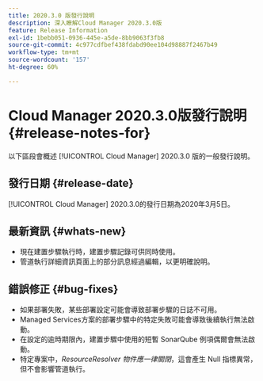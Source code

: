 ```yaml
---
title: 2020.3.0 版發行說明
description: 深入瞭解Cloud Manager 2020.3.0版
feature: Release Information
exl-id: 1bebb051-0936-445e-a5de-8bb9063f3fb8
source-git-commit: 4c977cdfbef438fdabd90ee104d98887f2467b49
workflow-type: tm+mt
source-wordcount: '157'
ht-degree: 60%

---
```


# Cloud Manager 2020.3.0版發行說明 {#release-notes-for}

以下區段會概述 [!UICONTROL Cloud Manager] 2020.3.0 版的一般發行說明。

## 發行日期 {#release-date}

[!UICONTROL Cloud Manager] 2020.3.0的發行日期為2020年3月5日。

## 最新資訊 {#whats-new}

* 現在建置步驟執行時，建置步驟記錄可供同時使用。
* 管道執行詳細資訊頁面上的部分訊息經過編輯，以更明確說明。

## 錯誤修正 {#bug-fixes}

* 如果部署失敗，某些部署設定可能會導致部署步驟的日誌不可用。
* Managed Services方案的部署步驟中的特定失敗可能會導致後續執行無法啟動。
* 在設定的逾時期限內，建置步驟中使用的短暫 SonarQube 例項偶爾會無法啟動。
* 特定專案中，*ResourceResolver 物件應一律關閉*，這會產生 Null 指標異常，但不會影響管道執行。

